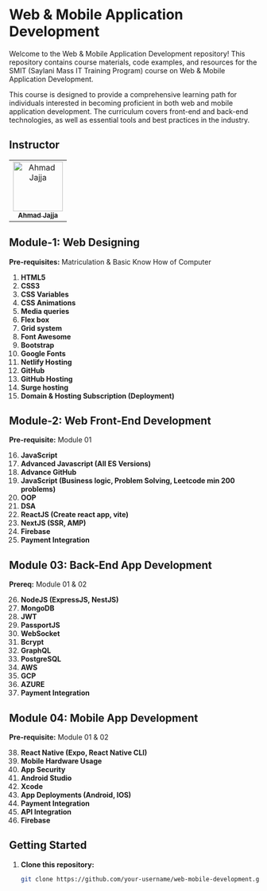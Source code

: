 # Web & Mobile Application Development
Welcome to the Web & Mobile Application Development repository! This repository contains course materials, code examples, and resources for the SMIT (Saylani Mass IT Training Program) course on Web & Mobile Application Development. 

This course is designed to provide a comprehensive learning path for individuals interested in becoming proficient in both web and mobile application development. The curriculum covers front-end and back-end technologies, as well as essential tools and best practices in the industry.

## Instructor

<table>
    <tbody>
        <tr>
            <td align="center">
                <a href="https://github.com/Ahmadjajja">
                    <img src="https://avatars.githubusercontent.com/u/86593662?v=4" width="100px;" alt="Ahmad Jajja"/>
                    <br />
                    <sub><b>Ahmad Jajja</b></sub>
                </a> 
            </td>
        </tr> 
</tbody>
<table>

## Module-1: Web Designing
**Pre-requisites:** Matriculation & Basic Know How of Computer

1. **HTML5**
2. **CSS3**
3. **CSS Variables**
4. **CSS Animations**
5. **Media queries**
6. **Flex box**
7. **Grid system**
8. **Font Awesome**
9. **Bootstrap**
10. **Google Fonts**
11. **Netlify Hosting**
12. **GitHub**
13. **GitHub Hosting**
14. **Surge hosting**
15. **Domain & Hosting Subscription (Deployment)**

## Module-2: Web Front-End Development
**Pre-requisite:** Module 01

16. **JavaScript**
17. **Advanced Javascript (All ES Versions)**
18. **Advance GitHub**
19. **JavaScript (Business logic, Problem Solving, Leetcode min 200 problems)**
20. **OOP**
21. **DSA**
22. **ReactJS (Create react app, vite)**
23. **NextJS (SSR, AMP)**
24. **Firebase**
25. **Payment Integration**

## Module 03: Back-End App Development 
**Prereq:** Module 01 & 02

26. **NodeJS (ExpressJS, NestJS)**
27. **MongoDB**
28. **JWT**
29. **PassportJS**
30. **WebSocket**
31. **Bcrypt**
32. **GraphQL**
33. **PostgreSQL**
34. **AWS**
35. **GCP**
36. **AZURE**
37. **Payment Integration**

## Module 04: Mobile App Development 
**Pre-requisite:** Module 01 & 02

38. **React Native (Expo, React Native CLI)**
39. **Mobile Hardware Usage**
40. **App Security**
41. **Android Studio**
42. **Xcode**
43. **App Deployments (Android, IOS)**
44. **Payment Integration**
45. **API Integration**
46. **Firebase**

## Getting Started

1. **Clone this repository:**

   ```bash
   git clone https://github.com/your-username/web-mobile-development.git
